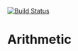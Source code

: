 [![Build Status](https://travis-ci.org/teantut/Arithmetic.svg?branch=main)](https://travis-ci.org/teantut/Arithmetic)
# Arithmetic
